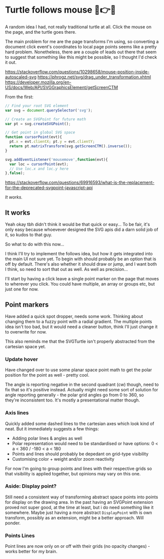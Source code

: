 Turtle follows mouse 🐢👉🐭
===========================


A random idea I had, not really traditional turtle at all.
Click the mouse on the page, and the turtle goes there.

The main problem for me are the page transforms I'm using, so converting a document click event's coordinates to local page points seems like a pretty hard problem.
Nonetheless, there are a couple of leads out there that seem to suggest that something like this might be possible, so I thought I'd check it out.


https://stackoverflow.com/questions/10298658/mouse-position-inside-autoscaled-svg
https://phrogz.net/svg/drag_under_transformation.xhtml
https://developer.mozilla.org/en-US/docs/Web/API/SVGGraphicsElement/getScreenCTM


From the first:
```js
// Find your root SVG element
var svg = document.querySelector('svg');

// Create an SVGPoint for future math
var pt = svg.createSVGPoint();

// Get point in global SVG space
function cursorPoint(evt){
  pt.x = evt.clientX; pt.y = evt.clientY;
  return pt.matrixTransform(svg.getScreenCTM().inverse());
}

svg.addEventListener('mousemove',function(evt){
  var loc = cursorPoint(evt);
  // Use loc.x and loc.y here
},false);
```


https://stackoverflow.com/questions/69916593/what-is-the-replacement-for-the-deprecated-svgpoint-javascript-api



*It works.*


It works
--------

Yeah okay tbh didn't think it would be that quick or easy...
To be fair, it's only easy because whoevever designed the SVG apis did a darn solid job of it, so kudos to that guy.

So what to do with this now...

I think I'll try to implement the follows idea, but how it gets integrated into the main UI not sure yet.
To begin with should probably be an option that is off by default.
There's also whether it should draw or jump, and I want both I think, so need to sort that out as well.
As well as precision...

I'll start by having a click leave a single point marker on the page that moves to wherever you click.
You could have multiple, an array or groups etc, but just one for now.


Point markers
-------------

Have added a quick spot dropper, needs some work.
Thinking about changing them to a fuzzy point with a radial gradient.
The multiple points idea isn't too bad, but it would need a cleaner button, think I'll just change it to overwrite for now.

This also reminds me that the SVGTurtle isn't properly abstracted from the cartesian space yet.


### Update hover

Have changed over to use some planar space point math to get the polar position for the point as well - pretty cool.

The angle is reporting negative in the second quadrant (cw) though, need to fix that so it's positive instead.
Actually might need some sort of solution for angle reporting generally - the polar grid angles go from 0 to 360, so they're inconsistent too.
It's mostly a presentational matter though.


### Axis lines

Quickly added some dashed lines to the cartesian axes which look kind of neat.
But it immediately suggests a few things:
* Adding polar lines & angles as well
* Polar representation would need to be standardised or have options: 0 < a < 360 / -180 < a < 180
* Points and lines should probably be depedant on grid-type visibility
* Customising color + weight and/or zoom reactivity

For now I'm going to group points and lines with their respective grids so that visibility is applied together, but opinions may vary on this one.



### Aside: Display point?

Still need a consistent way of transforming abstract space points into points for display on the drawing area.
In the past having an SVGPoint extension proved not super good, at the time at least, but i do need something like it somewhere.
Maybe just having a more abstract `DisplayPoint` with is own transform, possibly as an extension, might be a better approach.
Will ponder.



### Points Lines

Point lines are now only on or off with their grids (no opacity changes) - works better for my brain.

